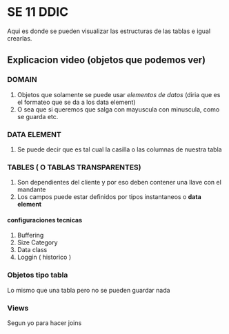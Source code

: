# SE 11 DDIC
Aqui es donde se pueden visualizar las estructuras de las tablas e igual crearlas.

## Explicacion video (objetos que podemos ver)

### DOMAIN
1. Objetos que solamente se puede usar *elementos de datos* (diria que es el formateo que se da a los data element)
2. O sea que si queremos que salga con mayuscula con minuscula, como se guarda etc.

### DATA ELEMENT
1. Se puede decir que es tal cual la casilla o las columnas de nuestra tabla



### TABLES ( O TABLAS TRANSPARENTES)
1. Son dependientes del cliente y por eso deben contener una llave con el mandante
2. Los campos puede estar definidos por tipos instantaneos o **data element**

#### configuraciones tecnicas
1. Buffering
2. Size Category 
3. Data class 
4. Loggin ( historico )

### Objetos tipo tabla
Lo mismo que una tabla pero no se pueden guardar nada


### Views 
Segun yo para hacer joins







